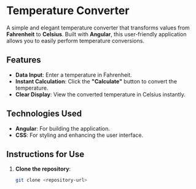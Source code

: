 # Temperature Converter

A simple and elegant temperature converter that transforms values from **Fahrenheit** to **Celsius**. Built with **Angular**, this user-friendly application allows you to easily perform temperature conversions.

## Features

- **Data Input**: Enter a temperature in Fahrenheit.
- **Instant Calculation**: Click the **"Calculate"** button to convert the temperature.
- **Clear Display**: View the converted temperature in Celsius instantly.

## Technologies Used

- **Angular**: For building the application.
- **CSS**: For styling and enhancing the user interface.

## Instructions for Use

1. **Clone the repository**:  
   ```bash
   git clone <repository-url>

